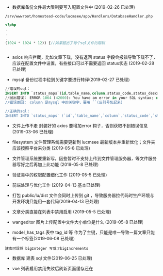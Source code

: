 
- 数据库备份文件最大限制要写入配置文件中 (2019-02-26 已处理)

`/srv/wwwroot/homestead-code/lucmsee/app/Handlers/DatabaseHandler.php`
```php
<?php
.
.
.
(1024 * 1024 * 12)) {//如果超出了每个sql文件的限制
    
```

- axios 响应拦截，比如文章下载，没有返回 status 字段会报错导致下载不了，应该在配置文件中设置，有些接口可以不需要返回 status状态 (2019-02-28 已处理)

- mysql 备份过程中砬到关键字要进行转译(2019-02-27 已处理)

```sql 
//错误的sql： 
INSERT INTO `status_maps`(id,table_name,column,status_code,status_description,remark) VALUES ('1','users','enable','T','启用','是否启用');
//抛出错误： ERROR 1064 (42000): You have an error in your SQL syntax; check the manual that corresponds to your MySQL server version for the right syntax to use near 'column,status_code,status_description,remark) VALUES ('1','users','enable','T','' at line 1
//错误原因： column 是mysql 中的关键字，要用 ``(反引号包起来)

//正确的sql： 
INSERT INTO `status_maps` (`id`,`table_name`,`column`,`status_code`,`status_description`,`remark`) VALUES ('1','users','','T','启用','是否启用');
```

- 文件上传不走 封装好的 axios 要增加error 钩子，否则获取不到错误信息(2019-03-06 已处理)

- filesystem 文件管理系统需要更新到 lucmsee 最新版本并重新优化；文件夹应该按照平台来分类 (2019-05-8 已处理)

- 文件管理系统要重新写，因些暂时不支持上传到文件管理服务器，等文件服务器写好之后再加上此功能 (2019-05-8 已处理)

- 验证类中的权限配置细化工作 (2019-05-5 已处理)

- 前端处理与优化工作 (2019-04-13 基本已处理)

-  打包 public/lu/dist 文件会同时上传到 git ，导致服务器拉代码时生产环境与开发环境只能用一套代码(2019-04-13 已处理)

-  文章分类直接在列表中禁用启用 (2019-05-5 已处理)

- wangeditor 图片上传配置中文件大小单位是什么 (2019-05-8 已处理)

- model_has_tags 表中 tag_id 等 作为了主键，只能是唯一导致一篇文章只能有一个标签(2019-06-08 已处理)

```text
建表时误将 bigInteger 写成了bigIncrements
```

- 数据库 建表 sql  文件(2019-06-25 已处理)

- vue 列表启用禁用失败后刷新页面缓存还在